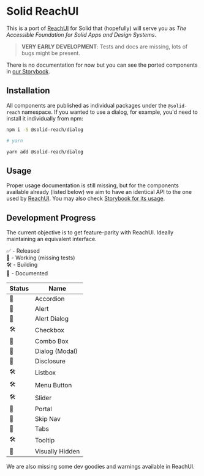 # Solid ReachUI

This is a port of [ReachUI](https://reach.tech) for Solid that (hopefully) will serve you as _The Accessible Foundation for Solid Apps and Design Systems_.

> **VERY EARLY DEVELOPMENT**: Tests and docs are missing, lots of bugs might be present.

There is no documentation for now but you can see the ported components in [our Storybook](https://pablo-abc.github.io/solid-reach).

## Installation

All components are published as individual packages under the `@solid-reach` namespace. If you wanted to use a dialog, for example, you'd need to install it individually from npm:

```sh
npm i -S @solid-reach/dialog

# yarn

yarn add @solid-reach/dialog
```

## Usage

Proper usage documentation is still missing, but for the components available already (listed below) we aim to have an identical API to the one used by [ReachUI](https://reach.tech). You may also check [Storybook for its usage](https://pablo-abc.github.io/solid-reach).

## Development Progress

The current objective is to get feature-parity with ReachUI. Ideally maintaining an equivalent interface.

✅ - Released<br/>
💪 - Working (missing tests)<br/>
🛠 - Building<br/>
📝 - Documented<br/>

| Status | Name            |
|--------|-----------------|
| 💪     | Accordion       |
| 💪     | Alert           |
| 💪     | Alert Dialog    |
| 🛠      | Checkbox        |
| 💪      | Combo Box       |
| 💪     | Dialog (Modal)  |
| 💪     | Disclosure      |
| 🛠      | Listbox         |
| 🛠      | Menu Button     |
| 🛠      | Slider          |
| 💪     | Portal          |
| 💪     | Skip Nav        |
| 💪      | Tabs            |
| 🛠      | Tooltip         |
| 💪     | Visually Hidden |

We are also missing some dev goodies and warnings available in ReachUI.
